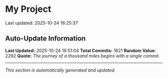 # My Project


Last updated: 2025-10-24 16:25:37




























































































































































































































































































































































































































































































































































































































































































































































































































































































































































































































































































































































































































































































































































































































































































































































































































































































































































































































































































































































































































































































## Auto-Update Information

**Last Updated:** 2025-10-24 16:51:04
**Total Commits:** 1621
**Random Value:** 2292
**Quote:** _The journey of a thousand miles begins with a single commit._

---
_This section is automatically generated and updated._